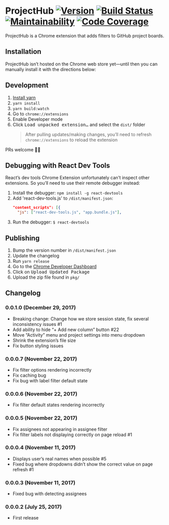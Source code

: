 # ProjectHub [![Version](https://img.shields.io/github/tag/elstgav/projecthub.svg?label=version)]() [![Build Status](https://travis-ci.org/elstgav/projecthub.svg?branch=master)](https://travis-ci.org/elstgav/projecthub) [![Maintainability](https://img.shields.io/codeclimate/maintainability/elstgav/projecthub.svg)](https://codeclimate.com/github/elstgav/projecthub) [![Code Coverage](https://img.shields.io/codeclimate/c/elstgav/projecthub.svg)](https://codeclimate.com/github/elstgav/projecthub)

ProjectHub is a Chrome extension that adds filters to GitHub project boards.


## Installation

ProjectHub isn’t hosted on the Chrome web store yet—until then you can manually install it with the directions below:


## Development

1. [Install yarn](https://yarnpkg.com/en/docs/install)
2. `yarn install`
3. `yarn build:watch`
4. Go to `chrome://extensions`
5. Enable Developer mode
6. Click <kbd>Load unpacked extension…</kbd> and select the `dist/` folder
   > After pulling updates/making changes, you’ll need to refresh `chrome://extensions` to reload the extension

PRs welcome 👍🏻


## Debugging with React Dev Tools

React’s dev tools Chrome Extension unfortunately can’t inspect other extensions. So you’ll need to use their remote debugger instead:

1. Install the debugger: `npm install -g react-devtools`
2. Add 'react-dev-tools.js' to `/dist/manifest.json`:
   ```json
   "content_scripts": [{
     "js": ["react-dev-tools.js", "app.bundle.js"],
    ```
3. Run the debugger: `$ react-devtools`


## Publishing

1. Bump the version number in `/dist/manifest.json`
2. Update the changelog
3. Run `yarn release`
4. Go to the [Chrome Developer Dashboard](https://chrome.google.com/webstore/developer/dashboard)
5. Click on <kbd>Upload Updated Package</kbd>
6. Upload the zip file found in `pkg/`


## Changelog

### 0.0.1.0 (December 29, 2017)

* Breaking change: Change how we store session state, fix several inconsistency issues #1
* Add ability to hide “+ Add new column” button #22
* Move “Activity” menu and project settings into menu dropdown
* Shrink the extension’s file size
* Fix button styling issues

### 0.0.0.7 (November 22, 2017)

* Fix filter options rendering incorrectly
* Fix caching bug
* Fix bug with label filter default state

### 0.0.0.6 (November 22, 2017)

* Fix filter default states rendering incorrectly

### 0.0.0.5 (November 22, 2017)

* Fix assignees not appearing in assignee filter
* Fix filter labels not displaying correctly on page reload #1

### 0.0.0.4 (November 11, 2017)

* Displays user’s real names when possible #5
* Fixed bug where dropdowns didn’t show the correct value on page refresh #1

### 0.0.0.3 (November 11, 2017)

* Fixed bug with detecting assignees

### 0.0.0.2 (July 25, 2017)

* First release

